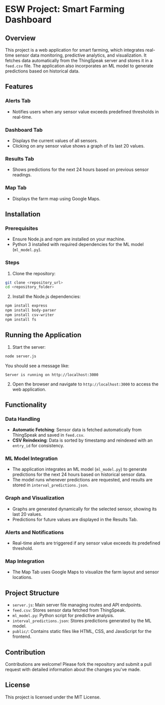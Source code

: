 # ESW Project: Smart Farming Dashboard

## Overview
This project is a web application for smart farming, which integrates real-time sensor data monitoring, predictive analytics, and visualization. It fetches data automatically from the ThingSpeak server and stores it in a `feed.csv` file. The application also incorporates an ML model to generate predictions based on historical data.

## Features

### Alerts Tab
- Notifies users when any sensor value exceeds predefined thresholds in real-time.

### Dashboard Tab
- Displays the current values of all sensors.
- Clicking on any sensor value shows a graph of its last 20 values.

### Results Tab
- Shows predictions for the next 24 hours based on previous sensor readings.

### Map Tab
- Displays the farm map using Google Maps.

## Installation

### Prerequisites
- Ensure Node.js and npm are installed on your machine.
- Python 3 installed with required dependencies for the ML model (`ml_model.py`).

### Steps
1. Clone the repository:
```bash
git clone <repository_url>
cd <repository_folder>
```

2. Install the Node.js dependencies:
```bash
npm install express
npm install body-parser
npm install csv-writer
npm install fs
```

## Running the Application
1. Start the server:
```bash
node server.js
```
You should see a message like:
```
Server is running on http://localhost:3000
```

2. Open the browser and navigate to `http://localhost:3000` to access the web application.

## Functionality

### Data Handling
- **Automatic Fetching**: Sensor data is fetched automatically from ThingSpeak and saved in `feed.csv`.
- **CSV Reindexing**: Data is sorted by timestamp and reindexed with an `entry_id` for consistency.

### ML Model Integration
- The application integrates an ML model (`ml_model.py`) to generate predictions for the next 24 hours based on historical sensor data.
- The model runs whenever predictions are requested, and results are stored in `interval_predictions.json`.

### Graph and Visualization
- Graphs are generated dynamically for the selected sensor, showing its last 20 values.
- Predictions for future values are displayed in the Results Tab.

### Alerts and Notifications
- Real-time alerts are triggered if any sensor value exceeds its predefined threshold.

### Map Integration
- The Map Tab uses Google Maps to visualize the farm layout and sensor locations.

## Project Structure
- `server.js`: Main server file managing routes and API endpoints.
- `feed.csv`: Stores sensor data fetched from ThingSpeak.
- `ml_model.py`: Python script for predictive analysis.
- `interval_predictions.json`: Stores predictions generated by the ML model.
- `public/`: Contains static files like HTML, CSS, and JavaScript for the frontend.

## Contribution
Contributions are welcome! Please fork the repository and submit a pull request with detailed information about the changes you've made.

## License
This project is licensed under the MIT License.
